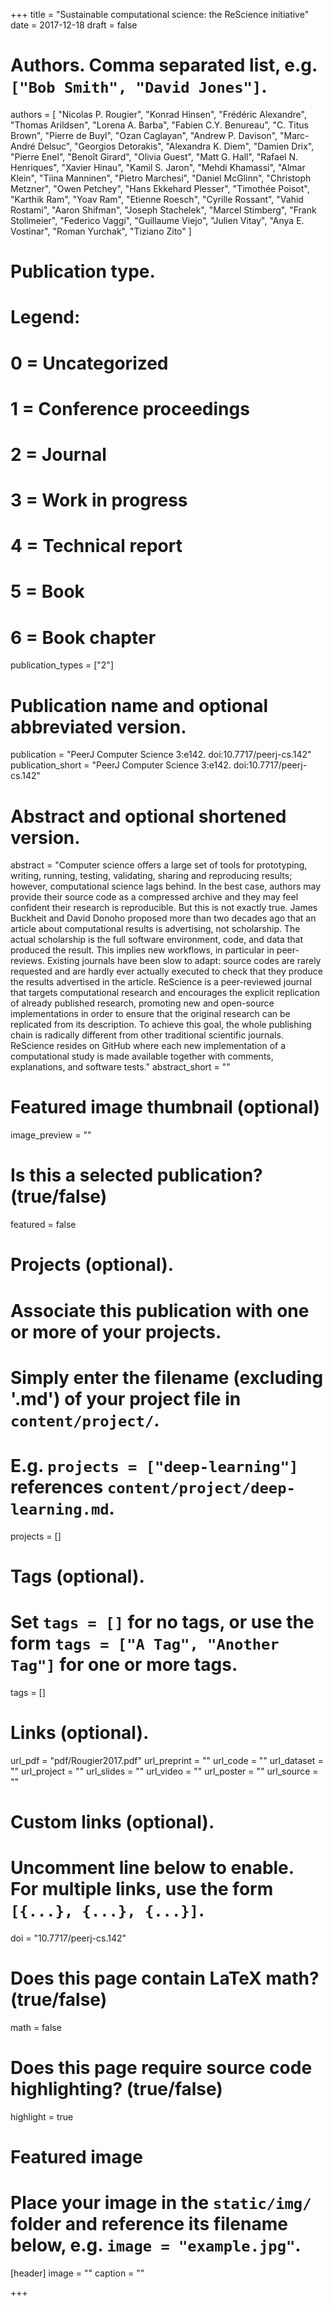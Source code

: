 +++
title = "Sustainable computational science: the ReScience initiative"
date = 2017-12-18
draft = false

# Authors. Comma separated list, e.g. `["Bob Smith", "David Jones"]`.
authors = [
    "Nicolas P. Rougier​",
    "Konrad Hinsen",
    "Frédéric Alexandre",
    "Thomas Arildsen",
    "Lorena A. Barba",
    "Fabien C.Y. Benureau",
    "C. Titus Brown",
    "Pierre de Buyl",
    "Ozan Caglayan",
    "Andrew P. Davison",
    "Marc-André Delsuc",
    "Georgios Detorakis",
    "Alexandra K. Diem",
    "Damien Drix",
    "Pierre Enel",
    "Benoît Girard",
    "Olivia Guest",
    "Matt G. Hall",
    "Rafael N. Henriques",
    "Xavier Hinau",
    "Kamil S. Jaron",
    "Mehdi Khamassi",
    "Almar Klein",
    "Tiina Manninen",
    "Pietro Marchesi",
    "Daniel McGlinn",
    "Christoph Metzner",
    "Owen Petchey",
    "Hans Ekkehard Plesser",
    "Timothée Poisot",
    "Karthik Ram",
    "Yoav Ram",
    "Etienne Roesch",
    "Cyrille Rossant",
    "Vahid Rostami",
    "Aaron Shifman",
    "Joseph Stachelek",
    "Marcel Stimberg",
    "Frank Stollmeier",
    "Federico Vaggi",
    "Guillaume Viejo",
    "Julien Vitay",
    "Anya E. Vostinar",
    "Roman Yurchak",
    "Tiziano Zito"
]

# Publication type.
# Legend:
# 0 = Uncategorized
# 1 = Conference proceedings
# 2 = Journal
# 3 = Work in progress
# 4 = Technical report
# 5 = Book
# 6 = Book chapter
publication_types = ["2"]

# Publication name and optional abbreviated version.
publication = "PeerJ Computer Science 3:e142. doi:10.7717/peerj-cs.142"
publication_short = "PeerJ Computer Science 3:e142. doi:10.7717/peerj-cs.142"

# Abstract and optional shortened version.
abstract = "Computer science offers a large set of tools for prototyping, writing, running, testing, validating, sharing and reproducing results; however, computational science lags behind. In the best case, authors may provide their source code as a compressed archive and they may feel confident their research is reproducible. But this is not exactly true. James Buckheit and David Donoho proposed more than two decades ago that an article about computational results is advertising, not scholarship. The actual scholarship is the full software environment, code, and data that produced the result. This implies new workflows, in particular in peer-reviews. Existing journals have been slow to adapt: source codes are rarely requested and are hardly ever actually executed to check that they produce the results advertised in the article. ReScience is a peer-reviewed journal that targets computational research and encourages the explicit replication of already published research, promoting new and open-source implementations in order to ensure that the original research can be replicated from its description. To achieve this goal, the whole publishing chain is radically different from other traditional scientific journals. ReScience resides on GitHub where each new implementation of a computational study is made available together with comments, explanations, and software tests."
abstract_short = ""

# Featured image thumbnail (optional)
image_preview = ""

# Is this a selected publication? (true/false)
featured = false

# Projects (optional).
#   Associate this publication with one or more of your projects.
#   Simply enter the filename (excluding '.md') of your project file in `content/project/`.
#   E.g. `projects = ["deep-learning"]` references `content/project/deep-learning.md`.
projects = []

# Tags (optional).
#   Set `tags = []` for no tags, or use the form `tags = ["A Tag", "Another Tag"]` for one or more tags.
tags = []

# Links (optional).
url_pdf = "pdf/Rougier2017.pdf"
url_preprint = ""
url_code = ""
url_dataset = ""
url_project = ""
url_slides = ""
url_video = ""
url_poster = ""
url_source = ""

# Custom links (optional).
#   Uncomment line below to enable. For multiple links, use the form `[{...}, {...}, {...}]`.
doi = "10.7717/peerj-cs.142"

# Does this page contain LaTeX math? (true/false)
math = false

# Does this page require source code highlighting? (true/false)
highlight = true

# Featured image
# Place your image in the `static/img/` folder and reference its filename below, e.g. `image = "example.jpg"`.
[header]
image = ""
caption = ""

+++
